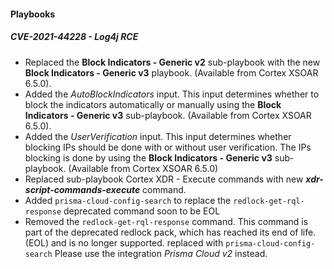 #### Playbooks

##### CVE-2021-44228 - Log4j RCE
- Replaced the **Block Indicators - Generic v2** sub-playbook with the new **Block Indicators - Generic v3** playbook. (Available from Cortex XSOAR 6.5.0).
- Added the *AutoBlockIndicators* input. This input determines whether to block the indicators automatically or manually using the **Block Indicators - Generic v3** sub-playbook. (Available from Cortex XSOAR 6.5.0).
- Added the *UserVerification* input. This input determines whether blocking IPs should be done with or without user verification.  The IPs blocking is done by using the **Block Indicators - Generic v3** sub-playbook. (Available from Cortex XSOAR 6.5.0)
- Replaced sub-playbook Cortex XDR - Execute commands with new ***xdr-script-commands-execute*** command.
- Added `prisma-cloud-config-search` to replace the `redlock-get-rql-response` deprecated command soon to be EOL
- Removed the `redlock-get-rql-response` command. This command is part of the deprecated redlock pack, which has reached its end of life.(EOL) and is no longer supported. replaced with `prisma-cloud-config-search` Please use the integration *Prisma Cloud v2* instead.
